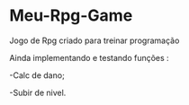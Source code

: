 # Meu-Rpg-Game
Jogo de Rpg criado para treinar programação

Ainda implementando e testando funções :  
  
  -Calc de dano;
    
   -Subir de nivel.

